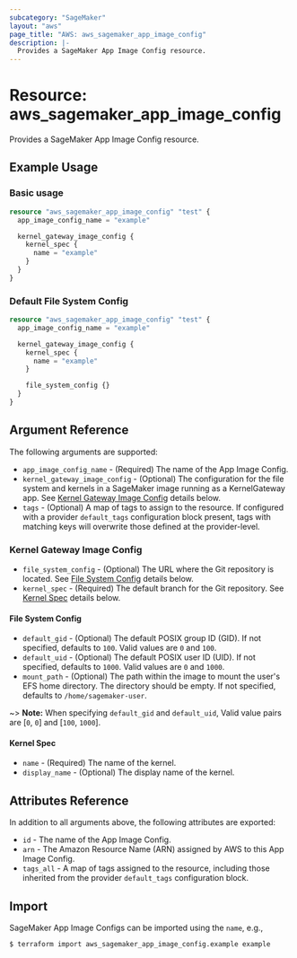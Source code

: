 ```yaml
---
subcategory: "SageMaker"
layout: "aws"
page_title: "AWS: aws_sagemaker_app_image_config"
description: |-
  Provides a SageMaker App Image Config resource.
---
```


# Resource: aws_sagemaker_app_image_config

Provides a SageMaker App Image Config resource.

## Example Usage

### Basic usage

```terraform
resource "aws_sagemaker_app_image_config" "test" {
  app_image_config_name = "example"

  kernel_gateway_image_config {
    kernel_spec {
      name = "example"
    }
  }
}
```

### Default File System Config

```terraform
resource "aws_sagemaker_app_image_config" "test" {
  app_image_config_name = "example"

  kernel_gateway_image_config {
    kernel_spec {
      name = "example"
    }

    file_system_config {}
  }
}
```

## Argument Reference

The following arguments are supported:

* `app_image_config_name` - (Required) The name of the App Image Config.
* `kernel_gateway_image_config` - (Optional) The configuration for the file system and kernels in a SageMaker image running as a KernelGateway app. See [Kernel Gateway Image Config](#kernel-gateway-image-config) details below.
* `tags` - (Optional) A map of tags to assign to the resource. If configured with a provider `default_tags` configuration block present, tags with matching keys will overwrite those defined at the provider-level.

### Kernel Gateway Image Config

* `file_system_config` - (Optional) The URL where the Git repository is located. See [File System Config](#file-system-config) details below.
* `kernel_spec` - (Required) The default branch for the Git repository. See [Kernel Spec](#kernel-spec) details below.

#### File System Config

* `default_gid` - (Optional) The default POSIX group ID (GID). If not specified, defaults to `100`. Valid values are `0` and `100`.
* `default_uid` - (Optional) The default POSIX user ID (UID). If not specified, defaults to `1000`. Valid values are `0` and `1000`.
* `mount_path` - (Optional) The path within the image to mount the user's EFS home directory. The directory should be empty. If not specified, defaults to `/home/sagemaker-user`.

~> **Note:** When specifying `default_gid` and `default_uid`, Valid value pairs are [`0`, `0`] and [`100`, `1000`].

#### Kernel Spec

* `name` - (Required) The name of the kernel.
* `display_name` - (Optional) The display name of the kernel.

## Attributes Reference

In addition to all arguments above, the following attributes are exported:

* `id` - The name of the App Image Config.
* `arn` - The Amazon Resource Name (ARN) assigned by AWS to this App Image Config.
* `tags_all` - A map of tags assigned to the resource, including those inherited from the provider `default_tags` configuration block.

## Import

SageMaker App Image Configs can be imported using the `name`, e.g.,

```
$ terraform import aws_sagemaker_app_image_config.example example
```
